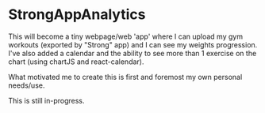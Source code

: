 # StrongAppAnalytics

This will become a tiny webpage/web 'app' where I can upload my gym workouts (exported by "Strong" app) and I can see my weights progression.
I've also added a calendar and the ability to see more than 1 exercise on the chart (using chartJS and react-calendar).

What motivated me to create this is first and foremost my own personal needs/use.

This is still in-progress.
